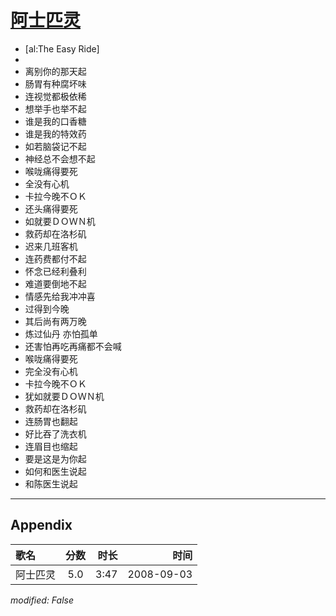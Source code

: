 # [阿士匹灵](https://music.163.com/song?id=409931780)

* [al:The Easy Ride]
* 
* 离别你的那天起
* 肠胃有种腐坏味
* 连视觉都极依稀
* 想举手也举不起
* 谁是我的口香糖
* 谁是我的特效药
* 如若脑袋记不起
* 神经总不会想不起
* 喉咙痛得要死
* 全没有心机
* 卡拉今晚不ＯＫ
* 还头痛得要死
* 如就要ＤＯＷＮ机
* 救药却在洛杉矶
* 迟来几班客机
* 连药费都付不起
* 怀念已经利叠利
* 难道要倒地不起
* 情感先给我冲冲喜
* 过得到今晚
* 其后尚有两万晚
* 炼过仙丹 亦怕孤单
* 还害怕再吃再痛都不会喊
* 喉咙痛得要死
* 完全没有心机
* 卡拉今晚不ＯＫ
* 犹如就要ＤＯＷＮ机
* 救药却在洛杉矶
* 连肠胃也翻起
* 好比吞了洗衣机
* 连眉目也缩起
* 要是这是为你起
* 如何和医生说起
* 和陈医生说起


---

## Appendix

|歌名|分数|时长|时间|
|:---|:---:|---:|---:|
|阿士匹灵|5.0|3:47|2008-09-03

*modified: False*